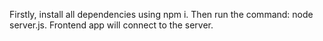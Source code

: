 Firstly, install all dependencies using npm i. 
Then run the command: node server.js.
Frontend app will connect to the server.
